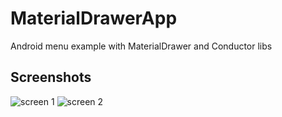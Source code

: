 # MaterialDrawerApp
Android menu example with MaterialDrawer and Conductor libs

## Screenshots

![screen 1](https://i.imgur.com/OMPLRP2.jpg)
![screen 2](https://i.imgur.com/oI7KMAF.jpg)
